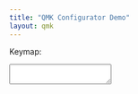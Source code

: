 ```yaml
---
title: "QMK Configurator Demo"
layout: qmk
---
```


Keymap:
<textarea id="keymap"></textarea>


<script>

</script>